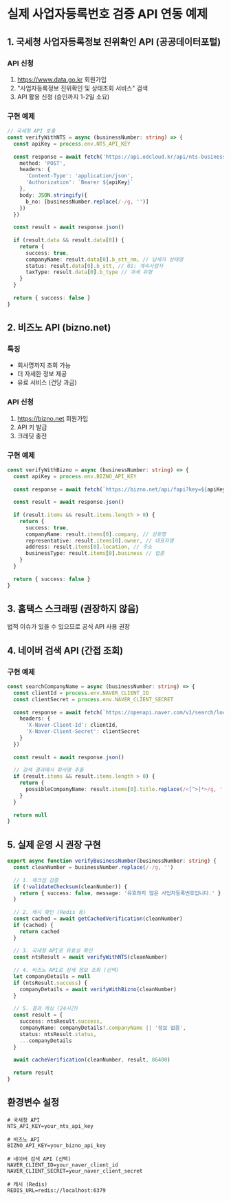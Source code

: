 # 실제 사업자등록번호 검증 API 연동 예제

## 1. 국세청 사업자등록정보 진위확인 API (공공데이터포털)

### API 신청
1. https://www.data.go.kr 회원가입
2. "사업자등록정보 진위확인 및 상태조회 서비스" 검색
3. API 활용 신청 (승인까지 1-2일 소요)

### 구현 예제
```typescript
// 국세청 API 호출
const verifyWithNTS = async (businessNumber: string) => {
  const apiKey = process.env.NTS_API_KEY
  
  const response = await fetch('https://api.odcloud.kr/api/nts-businessman/v1/status', {
    method: 'POST',
    headers: {
      'Content-Type': 'application/json',
      'Authorization': `Bearer ${apiKey}`
    },
    body: JSON.stringify({
      b_no: [businessNumber.replace(/-/g, '')]
    })
  })
  
  const result = await response.json()
  
  if (result.data && result.data[0]) {
    return {
      success: true,
      companyName: result.data[0].b_stt_nm, // 납세자 상태명
      status: result.data[0].b_stt, // 01: 계속사업자
      taxType: result.data[0].b_type // 과세 유형
    }
  }
  
  return { success: false }
}
```

## 2. 비즈노 API (bizno.net)

### 특징
- 회사명까지 조회 가능
- 더 자세한 정보 제공
- 유료 서비스 (건당 과금)

### API 신청
1. https://bizno.net 회원가입
2. API 키 발급
3. 크레딧 충전

### 구현 예제
```typescript
const verifyWithBizno = async (businessNumber: string) => {
  const apiKey = process.env.BIZNO_API_KEY
  
  const response = await fetch(`https://bizno.net/api/fapi?key=${apiKey}&gb=1&q=${businessNumber}&type=json`)
  
  const result = await response.json()
  
  if (result.items && result.items.length > 0) {
    return {
      success: true,
      companyName: result.items[0].company, // 상호명
      representative: result.items[0].owner, // 대표자명
      address: result.items[0].location, // 주소
      businessType: result.items[0].business // 업종
    }
  }
  
  return { success: false }
}
```

## 3. 홈택스 스크래핑 (권장하지 않음)

법적 이슈가 있을 수 있으므로 공식 API 사용 권장

## 4. 네이버 검색 API (간접 조회)

### 구현 예제
```typescript
const searchCompanyName = async (businessNumber: string) => {
  const clientId = process.env.NAVER_CLIENT_ID
  const clientSecret = process.env.NAVER_CLIENT_SECRET
  
  const response = await fetch(`https://openapi.naver.com/v1/search/local.json?query=${businessNumber}`, {
    headers: {
      'X-Naver-Client-Id': clientId,
      'X-Naver-Client-Secret': clientSecret
    }
  })
  
  const result = await response.json()
  
  // 검색 결과에서 회사명 추출
  if (result.items && result.items.length > 0) {
    return {
      possibleCompanyName: result.items[0].title.replace(/<[^>]*>/g, '')
    }
  }
  
  return null
}
```

## 5. 실제 운영 시 권장 구현

```typescript
export async function verifyBusinessNumber(businessNumber: string) {
  const cleanNumber = businessNumber.replace(/-/g, '')
  
  // 1. 체크섬 검증
  if (!validateChecksum(cleanNumber)) {
    return { success: false, message: '유효하지 않은 사업자등록번호입니다.' }
  }
  
  // 2. 캐시 확인 (Redis 등)
  const cached = await getCachedVerification(cleanNumber)
  if (cached) {
    return cached
  }
  
  // 3. 국세청 API로 유효성 확인
  const ntsResult = await verifyWithNTS(cleanNumber)
  
  // 4. 비즈노 API로 상세 정보 조회 (선택)
  let companyDetails = null
  if (ntsResult.success) {
    companyDetails = await verifyWithBizno(cleanNumber)
  }
  
  // 5. 결과 캐싱 (24시간)
  const result = {
    success: ntsResult.success,
    companyName: companyDetails?.companyName || '정보 없음',
    status: ntsResult.status,
    ...companyDetails
  }
  
  await cacheVerification(cleanNumber, result, 86400)
  
  return result
}
```

## 환경변수 설정

```env
# 국세청 API
NTS_API_KEY=your_nts_api_key

# 비즈노 API
BIZNO_API_KEY=your_bizno_api_key

# 네이버 검색 API (선택)
NAVER_CLIENT_ID=your_naver_client_id
NAVER_CLIENT_SECRET=your_naver_client_secret

# 캐시 (Redis)
REDIS_URL=redis://localhost:6379
```